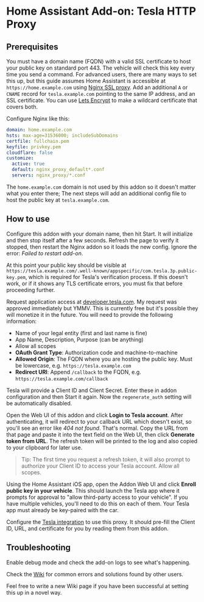 # Home Assistant Add-on: Tesla HTTP Proxy

## Prerequisites

You must have a domain name (FQDN) with a valid SSL certificate to host your public key on standard port 443.  The vehicle will check this key every time you send a command.
For advanced users, there are many ways to set this up, but this guide assumes Home Assistant is accessible at `https://home.example.com` using [Nginx SSL proxy](https://github.com/home-assistant/addons/blob/master/nginx_proxy/DOCS.md). Add an additional `A` or `CNAME` record for `tesla.example.com` pointing to the same IP address, and an SSL certificate.  You can use [Lets Encrypt](https://github.com/home-assistant/addons/blob/master/letsencrypt/DOCS.md) to make a wildcard certificate that covers both.

Configure Nginx like this:
```yml
domain: home.example.com
hsts: max-age=31536000; includeSubDomains
certfile: fullchain.pem
keyfile: privkey.pem
cloudflare: false
customize:
  active: true
  default: nginx_proxy_default*.conf
  servers: nginx_proxy/*.conf
```

The `home.example.com` domain is not used by this addon so it doesn't matter what you enter there; The next steps will add an additional config file to host the public key at `tesla.example.com`.


## How to use

Configure this addon with your domain name, then hit Start.  It will initialize and then stop itself after a few seconds.  Refresh the page to verify it stopped, then restart the Nginx addon so it loads the new config. Ignore the error: _Failed to restart add-on_.

At this point your public key should be visible at `https://tesla.example.com/.well-known/appspecific/com.tesla.3p.public-key.pem`, which is required for Tesla's verification process.  If this doesn't work, or if it shows any TLS certificate errors, you must fix that before proceeding further.

Request application access at [developer.tesla.com](https://developer.tesla.com).  My request was approved immediately but YMMV.  This is currently free but it's possible they will monetize it in the future.  You will need to provide the following information:

- Name of your legal entity (first and last name is fine)
- App Name, Description, Purpose (can be anything)
- Allow all scopes
- **OAuth Grant Type**: Authorization code and machine-to-machine
- **Allowed Origin**: The FQDN where you are hosting the public key.  Must be lowercase, e.g. `https://tesla.example.com`
- **Redirect URI**: Append `/callback` to the FQDN, e.g. `https://tesla.example.com/callback`

Tesla will provide a Client ID and Client Secret.  Enter these in addon configuration and then Start it again.  Now the `regenerate_auth` setting will be automatically disabled.

Open the Web UI of this addon and click **Login to Tesla account**.  After authenticating, it will redirect to your callback URL which doesn't exist, so you'll see an error like *404 not found*.  That's normal.  Copy the URL from that page and paste it into the text field on the Web UI, then click **Generate token from URL**.  The refresh token will be printed to the log and also copied to your clipboard for later use.

> Tip: The first time you request a refresh token, it will also prompt to authorize your Client ID to access your Tesla account. Allow all scopes.

Using the Home Assistant iOS app, open the Addon Web UI and click **Enroll public key in your vehicle**.  This should launch the Tesla app where it prompts for approval to "allow third-party access to your vehicle".  If you have multiple vehicles, you'll need to do this on each of them. Your Tesla app must already be key-paired with the car.

Configure the [Tesla integration](https://github.com/alandtse/tesla) to use this proxy. It should pre-fill the Client ID, URL, and certificate for you by reading them from this addon.

## Troubleshooting

Enable debug mode and check the add-on logs to see what's happening.

Check the [Wiki](https://github.com/llamafilm/tesla-http-proxy-addon/wiki) for common errors and solutions found by other users.

Feel free to write a new Wiki page if you have been successful at setting this up in a novel way.
